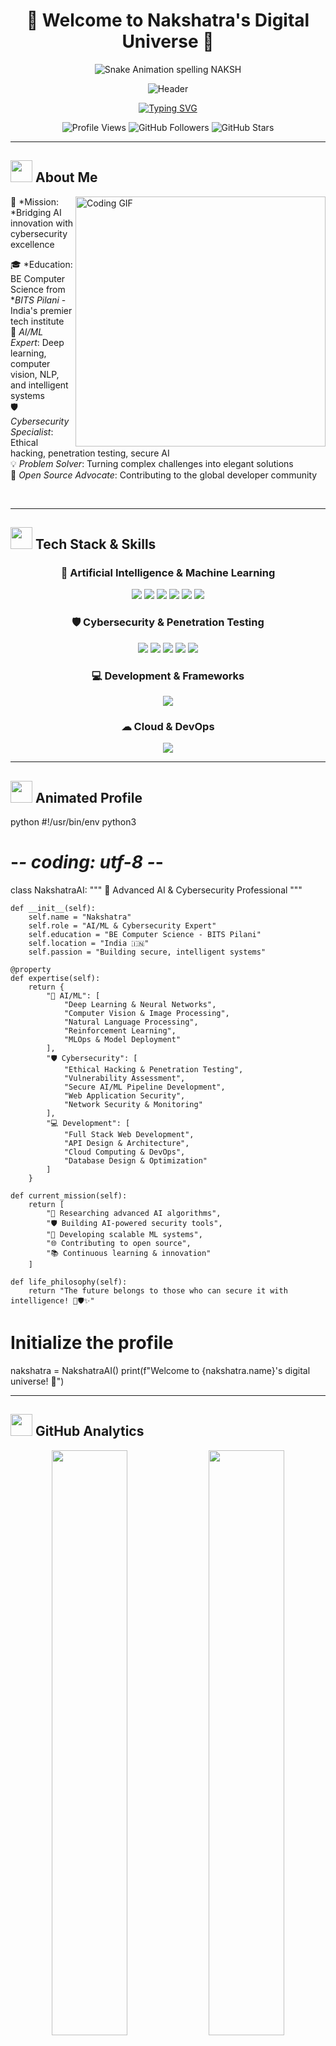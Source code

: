 # <div align="center">🌟 Welcome to Nakshatra's Digital Universe 🌟</div>

<div align="center">
  
<!-- Custom NAKSH Snake Animation -->
<picture>
  <source media="(prefers-color-scheme: dark)" srcset="https://raw.githubusercontent.com/nakshatara/nakshatara/output/github-snake-dark.svg">
  <source media="(prefers-color-scheme: light)" srcset="https://raw.githubusercontent.com/nakshatara/nakshatara/output/github-snake.svg">
  <img alt="Snake Animation spelling NAKSH" src="https://raw.githubusercontent.com/nakshatara/nakshatara/output/github-snake-dark.svg">
</picture>

<!-- Animated Header -->
![Header](https://capsule-render.vercel.app/api?type=waving&color=gradient&customColorList=6,11,20&height=300&section=header&text=Nakshatra&fontSize=50&fontColor=fff&animation=twinkling&fontAlignY=40&desc=AI%20%7C%20ML%20%7C%20Cybersecurity%20Expert&descAlignY=60&descSize=18)

<!-- Dynamic Typing Animation -->
[![Typing SVG](https://readme-typing-svg.herokuapp.com?font=JetBrains+Mono&size=28&duration=3000&pause=1000&color=00F5FF&center=true&vCenter=true&multiline=true&width=800&height=100&lines=🤖+AI+%26+Machine+Learning+Engineer;🛡+Cybersecurity+Specialist;🎓+BITS+Pilani+Graduate;💻+Full+Stack+Developer;🚀+Innovation+Enthusiast)](https://git.io/typing-svg)

<!-- Animated Badges -->
<img src="https://komarev.com/ghpvc/?username=nakshatara&style=for-the-badge&color=brightgreen&animated=true" alt="Profile Views"/>
<img src="https://img.shields.io/github/followers/nakshatara?label=Followers&style=for-the-badge&color=blue&logo=github" alt="GitHub Followers"/>
<img src="https://img.shields.io/github/stars/nakshatara?label=Stars&style=for-the-badge&color=yellow&logo=github" alt="GitHub Stars"/>

</div>

---

## <img src="https://media.giphy.com/media/iY8CRBdQXODJSCERIr/giphy.gif" width="35"> About Me

<img align="right" alt="Coding GIF" width="400" src="https://media.giphy.com/media/ZVik7pBtu9dNS/giphy.gif"/>

🎯 *Mission: *Bridging AI innovation with cybersecurity excellence

🎓 *Education: BE Computer Science from **BITS Pilani* - India's premier tech institute  
🤖 *AI/ML Expert*: Deep learning, computer vision, NLP, and intelligent systems  
🛡 *Cybersecurity Specialist*: Ethical hacking, penetration testing, secure AI  
💡 *Problem Solver*: Turning complex challenges into elegant solutions  
🌟 *Open Source Advocate*: Contributing to the global developer community  

<br clear="right"/>

---

## <img src="https://media.giphy.com/media/WUlplcMpOCEmTGBtBW/giphy.gif" width="35"> Tech Stack & Skills

<div align="center">

### 🤖 Artificial Intelligence & Machine Learning
<img src="https://skillicons.dev/icons?i=python,tensorflow,pytorch&theme=dark" />
<img src="https://img.shields.io/badge/Scikit_Learn-F7931E?style=for-the-badge&logo=scikit-learn&logoColor=white"/>
<img src="https://img.shields.io/badge/OpenCV-27338e?style=for-the-badge&logo=OpenCV&logoColor=white"/>
<img src="https://img.shields.io/badge/Pandas-150458?style=for-the-badge&logo=pandas&logoColor=white"/>
<img src="https://img.shields.io/badge/NumPy-013243?style=for-the-badge&logo=numpy&logoColor=white"/>
<img src="https://img.shields.io/badge/Jupyter-F37626?style=for-the-badge&logo=Jupyter&logoColor=white"/>

### 🛡 Cybersecurity & Penetration Testing  
<img src="https://img.shields.io/badge/Kali_Linux-557C94?style=for-the-badge&logo=kali-linux&logoColor=white"/>
<img src="https://img.shields.io/badge/Wireshark-1679A7?style=for-the-badge&logo=wireshark&logoColor=white"/>
<img src="https://img.shields.io/badge/Metasploit-2596CD?style=for-the-badge&logo=metasploit&logoColor=white"/>
<img src="https://img.shields.io/badge/Burp_Suite-FF6633?style=for-the-badge&logo=burp-suite&logoColor=white"/>
<img src="https://img.shields.io/badge/OWASP-000000?style=for-the-badge&logo=owasp&logoColor=white"/>

### 💻 Development & Frameworks
<img src="https://skillicons.dev/icons?i=js,react,nodejs,fastapi,flask,mongodb,postgres&theme=dark" />

### ☁ Cloud & DevOps
<img src="https://skillicons.dev/icons?i=aws,gcp,docker,kubernetes,git&theme=dark" />

</div>

---

## <img src="https://media.giphy.com/media/LnQjpWaON8nhr21vNW/giphy.gif" width="35"> Animated Profile

python
#!/usr/bin/env python3
# -*- coding: utf-8 -*-

class NakshatraAI:
    """
    🚀 Advanced AI & Cybersecurity Professional
    """
    
    def __init__(self):
        self.name = "Nakshatra"
        self.role = "AI/ML & Cybersecurity Expert" 
        self.education = "BE Computer Science - BITS Pilani"
        self.location = "India 🇮🇳"
        self.passion = "Building secure, intelligent systems"
        
    @property
    def expertise(self):
        return {
            "🤖 AI/ML": [
                "Deep Learning & Neural Networks",
                "Computer Vision & Image Processing",
                "Natural Language Processing", 
                "Reinforcement Learning",
                "MLOps & Model Deployment"
            ],
            "🛡 Cybersecurity": [
                "Ethical Hacking & Penetration Testing",
                "Vulnerability Assessment",
                "Secure AI/ML Pipeline Development", 
                "Web Application Security",
                "Network Security & Monitoring"
            ],
            "💻 Development": [
                "Full Stack Web Development",
                "API Design & Architecture",
                "Cloud Computing & DevOps",
                "Database Design & Optimization"
            ]
        }
    
    def current_mission(self):
        return [
            "🔬 Researching advanced AI algorithms",
            "🛡 Building AI-powered security tools", 
            "🚀 Developing scalable ML systems",
            "🌐 Contributing to open source",
            "📚 Continuous learning & innovation"
        ]
    
    def life_philosophy(self):
        return "The future belongs to those who can secure it with intelligence! 🤖🛡✨"

# Initialize the profile
nakshatra = NakshatraAI()
print(f"Welcome to {nakshatra.name}'s digital universe! 🌟")


---

## <img src="https://media.giphy.com/media/iY8CRBdQXODJSCERIr/giphy.gif" width="35"> GitHub Analytics

<div align="center">

<img width="49%" src="https://github-readme-stats.vercel.app/api?username=nakshatara&show_icons=true&theme=tokyonight&hide_border=true&count_private=true&include_all_commits=true&custom_title=Nakshatra's%20GitHub%20Stats"/>
<img width="49%" src="https://github-readme-streak-stats.herokuapp.com/?user=nakshatara&theme=tokyonight&hide_border=true"/>

<img width="60%" src="https://github-readme-stats.vercel.app/api/top-langs/?username=nakshatara&layout=compact&theme=tokyonight&hide_border=true&langs_count=10"/>

<!-- Activity Graph -->
[![Nakshatra's github activity graph](https://github-readme-activity-graph.vercel.app/graph?username=nakshatara&theme=tokyo-night&hide_border=true&area=true)](https://github.com/nakshatara)

</div>

---

## <img src="https://media.giphy.com/media/QssGEmpkyEOhBCb7e1/giphy.gif" width="35"> Achievements & Trophies

<div align="center">

[![trophy](https://github-profile-trophy.vercel.app/?username=nakshatara&theme=tokyonight&no-frame=true&margin-w=10&margin-h=10&column=7)](https://github.com/nakshatara)

</div>

---

## <img src="https://media.giphy.com/media/LnQjpWaON8nhr21vNW/giphy.gif" width="35"> Snake Game Animation

<div align="center">

![Snake animation](https://github.com/nakshatara/nakshatara/blob/output/github-contribution-grid-snake-dark.svg)

</div>

---

## <img src="https://media.giphy.com/media/W5eoZHPpUx9sapR0eu/giphy.gif" width="35"> Featured Projects

<div align="center">

<!-- Project Cards -->
<a href="https://github.com/nakshatara/ai-security-toolkit">
  <img align="center" src="https://github-readme-stats.vercel.app/api/pin/?username=nakshatara&repo=ai-security-toolkit&theme=tokyonight&hide_border=true" />
</a>
<a href="https://github.com/nakshatara/ml-pipeline-security">
  <img align="center" src="https://github-readme-stats.vercel.app/api/pin/?username=nakshatara&repo=ml-pipeline-security&theme=tokyonight&hide_border=true" />
</a>

</div>

---

## <img src="https://media.giphy.com/media/LnQjpWaON8nhr21vNW/giphy.gif" width="35"> Let's Connect & Collaborate!

<div align="center">

"Innovation happens when brilliant minds connect and create together!"

[![LinkedIn](https://img.shields.io/badge/LinkedIn-0A66C2?style=for-the-badge&logo=linkedin&logoColor=white&labelColor=0A66C2)](https://linkedin.com/in/nakshatara)
[![Twitter](https://img.shields.io/badge/Twitter-1DA1F2?style=for-the-badge&logo=twitter&logoColor=white&labelColor=1DA1F2)](https://twitter.com/nakshatara)
[![Email](https://img.shields.io/badge/Email-EA4335?style=for-the-badge&logo=gmail&logoColor=white&labelColor=EA4335)](mailto:your.email@example.com)
[![Portfolio](https://img.shields.io/badge/Portfolio-000000?style=for-the-badge&logo=About.me&logoColor=white&labelColor=000000)](https://your-portfolio.com)
[![Discord](https://img.shields.io/badge/Discord-5865F2?style=for-the-badge&logo=discord&logoColor=white&labelColor=5865F2)](https://discord.com/users/nakshatara)

</div>

---

<div align="center">

<!-- Animated Footer -->
![Footer](https://capsule-render.vercel.app/api?type=waving&color=gradient&customColorList=6,11,20&height=150&section=footer&animation=twinkling)

### <img src="https://media.giphy.com/media/ObNTw8Uzwy6KQ/giphy.gif" width="30px"> Thanks for visiting! Let's build the future together!

<img src="https://media.giphy.com/media/jpVnC65DmYeyRL4LHS/giphy.gif" width="70px">

"The best way to predict the future is to invent it, and the best way to secure it is through intelligence!" ⭐

</div>
